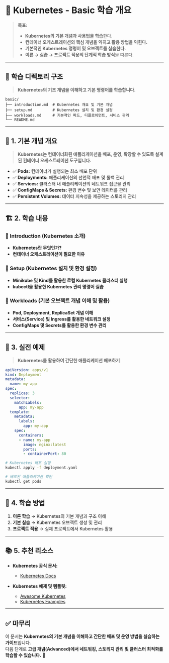 # 📂 Kubernetes - Basic 학습 개요

> **목표:**  
> - **Kubernetes의 기본 개념과 사용법을 학습**한다.  
> - **컨테이너 오케스트레이션의 핵심 개념을 익히고 활용 방법을 익힌다.**  
> - **기본적인 Kubernetes 명령어 및 오브젝트를 실습한다.**  
> - **이론 → 실습 → 프로젝트 적용의 단계적 학습 방식**을 따른다.  

---

## 📂 **학습 디렉토리 구조**  
> **Kubernetes의 기초 개념을 이해하고 기본 명령어를 학습합니다.**  

```
basic/
├── introduction.md  # Kubernetes 개요 및 기본 개념
├── setup.md         # Kubernetes 설치 및 환경 설정
├── workloads.md     # 기본적인 파드, 디플로이먼트, 서비스 관리
└── README.md
```

---

## 📖 **1. 기본 개념 개요**
> **Kubernetes는 컨테이너화된 애플리케이션을 배포, 운영, 확장할 수 있도록 설계된 컨테이너 오케스트레이션 도구입니다.**

- ✅ **Pods:** 컨테이너가 실행되는 최소 배포 단위  
- ✅ **Deployments:** 애플리케이션의 선언적 배포 및 롤백 관리  
- ✅ **Services:** 클러스터 내 애플리케이션의 네트워크 접근을 관리  
- ✅ **ConfigMaps & Secrets:** 환경 변수 및 보안 데이터를 관리  
- ✅ **Persistent Volumes:** 데이터 지속성을 제공하는 스토리지 관리  

---

## 🏗 **2. 학습 내용**
### 📌 Introduction (Kubernetes 소개)
- **Kubernetes란 무엇인가?**
- **컨테이너 오케스트레이션이 필요한 이유**

### 📌 Setup (Kubernetes 설치 및 환경 설정)
- **Minikube 및 Kind를 활용한 로컬 Kubernetes 클러스터 실행**
- **kubectl을 활용한 Kubernetes 관리 명령어 실습**

### 📌 Workloads (기본 오브젝트 개념 이해 및 활용)
- **Pod, Deployment, ReplicaSet 개념 이해**
- **서비스(Service) 및 Ingress를 활용한 네트워크 설정**
- **ConfigMaps 및 Secrets를 활용한 환경 변수 관리**

---

## 🚀 **3. 실전 예제**
> **Kubernetes를 활용하여 간단한 애플리케이션 배포하기**

```yaml
apiVersion: apps/v1
kind: Deployment
metadata:
  name: my-app
spec:
  replicas: 3
  selector:
    matchLabels:
      app: my-app
  template:
    metadata:
      labels:
        app: my-app
    spec:
      containers:
      - name: my-app
        image: nginx:latest
        ports:
        - containerPort: 80
```

```sh
# Kubernetes 배포 실행
kubectl apply -f deployment.yaml

# 배포된 애플리케이션 확인
kubectl get pods
```

---

## 🎯 **4. 학습 방법**
1. **이론 학습** → Kubernetes의 기본 개념과 구조 이해  
2. **기본 실습** → Kubernetes 오브젝트 생성 및 관리  
3. **프로젝트 적용** → 실제 프로젝트에서 Kubernetes 활용  

---

## 📚 **5. 추천 리소스**
- **Kubernetes 공식 문서:**  
  - [Kubernetes Docs](https://kubernetes.io/docs/)  

- **Kubernetes 예제 및 템플릿:**  
  - [Awesome Kubernetes](https://github.com/ramitsurana/awesome-kubernetes)  
  - [Kubernetes Examples](https://github.com/kubernetes/examples)  

---

## ✅ **마무리**
이 문서는 **Kubernetes의 기본 개념을 이해하고 간단한 배포 및 운영 방법을 실습하는 가이드**입니다.  
다음 단계로 **고급 개념(Advanced)에서 네트워킹, 스토리지 관리 및 클러스터 최적화를 학습할 수 있습니다.** 🚀